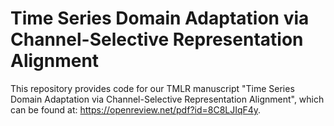# Time Series Domain Adaptation via Channel-Selective Representation Alignment



This repository provides code for our TMLR manuscript "Time Series Domain Adaptation via Channel-Selective Representation Alignment", which can be found at: https://openreview.net/pdf?id=8C8LJIqF4y.

